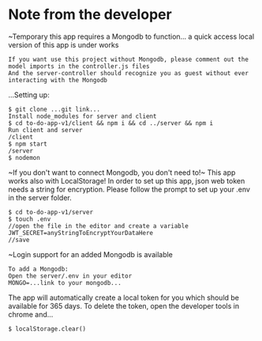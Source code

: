 # Note from the developer
~Temporary this app requires a Mongodb to function... a quick access local version of this app is under works

    If you want use this project without Mongodb, please comment out the model imports in the controller.js files
    And the server-controller should recognize you as guest without ever interacting with the Mongodb
    
...Setting up:

    $ git clone ...git link...
    Install node_modules for server and client
    $ cd to-do-app-v1/client && npm i && cd ../server && npm i
    Run client and server
    /client
    $ npm start
    /server
    $ nodemon

~If you don't want to connect Mongodb, you don't need to!~ This app works also with LocalStorage!
In order to set up this app, json web token needs a string for encryption.
Please follow the prompt to set up your .env in the server folder.

    $ cd to-do-app-v1/server
    $ touch .env 
    //open the file in the editor and create a variable
    JWT_SECRET=anyStringToEncryptYourDataHere
    //save

~Login support for an added Mongodb is available

    To add a Mongodb:
    Open the server/.env in your editor
    MONGO=...link to your mongodb...
    
The app will automatically create a local token for you which should be available for 365 days.
To delete the token, open the developer tools in chrome and...

    $ localStorage.clear()

